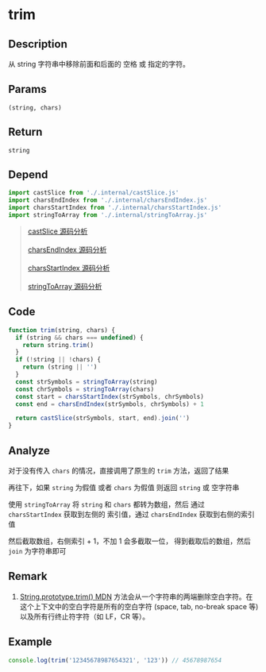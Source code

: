 # trim

## Description
从 string 字符串中移除前面和后面的 空格 或 指定的字符。

## Params
`(string, chars)`

## Return
`string`

## Depend
```js
import castSlice from './.internal/castSlice.js'
import charsEndIndex from './.internal/charsEndIndex.js'
import charsStartIndex from './.internal/charsStartIndex.js'
import stringToArray from './.internal/stringToArray.js'
```
> [castSlice 源码分析](../internal/castSlice.md)
> <br/>
> <br/>
> [charsEndIndex 源码分析](../internal/charsEndIndex.md)
> <br/>
> <br/>
> [charsStartIndex 源码分析](../internal/charsStartIndex.md)
> <br/>
> <br/>
> [stringToArray 源码分析](../internal/stringToArray.md)

## Code
```js
function trim(string, chars) {
  if (string && chars === undefined) {
    return string.trim()
  }
  if (!string || !chars) {
    return (string || '')
  }
  const strSymbols = stringToArray(string)
  const chrSymbols = stringToArray(chars)
  const start = charsStartIndex(strSymbols, chrSymbols)
  const end = charsEndIndex(strSymbols, chrSymbols) + 1

  return castSlice(strSymbols, start, end).join('')
}
```

## Analyze
对于没有传入 `chars` 的情况，直接调用了原生的 `trim` 方法，返回了结果

再往下，如果 `string` 为假值 或者 `chars` 为假值 则返回 `string` 或 空字符串

使用 `stringToArray` 将 `string` 和 `chars` 都转为数组，然后 通过 `charsStartIndex` 获取到左侧的 索引值，通过 `charsEndIndex` 获取到右侧的索引值

然后截取数组，右侧索引 + 1，不加 1 会多截取一位， 得到截取后的数组，然后 `join` 为字符串即可
## Remark
1. [String.prototype.trim() MDN](https://developer.mozilla.org/zh-CN/docs/Web/JavaScript/Reference/Global_Objects/String/Trim) 方法会从一个字符串的两端删除空白字符。在这个上下文中的空白字符是所有的空白字符 (space, tab, no-break space 等) 以及所有行终止符字符（如 LF，CR 等）。

## Example
```js
console.log(trim('12345678987654321', '123')) // 45678987654
```
